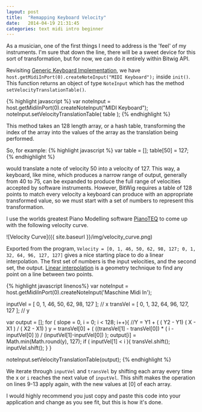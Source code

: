 ```yaml
---
layout: post
title:  "Remapping Keyboard Velocity"
date:   2014-04-19 21:31:45
categories: text midi intro beginner
---
```


As a musician, one of the first things I need to address is the 'feel' of my instruments. I'm sure that down the line, there will be a sweet device for this sort of transformation, but for now, we can do it entirely within Bitwig API.

Revisiting [Generic Keyboard Implementation](/exploring.html), we have `host.getMidiInPort(0).createNoteInput("MIDI Keyboard");` inside `init()`. This function returns an object of type `NoteInput` which has the method `setVelocityTranslationTable()`.

{% highlight javascript %}
var noteInput = host.getMidiInPort(0).createNoteInput("MIDI Keyboard");
noteInput.setVelocityTranslationTable( table );
{% endhighlight %}

This method takes an 128 length array, or a hash table, transforming the index of the array into the values of the array as the translation being performed.

So, for example:
{% highlight javascript %}
var table = [];
table[50] = 127;
{% endhighlight %}

would translate a note of velocity 50 into a velocity of 127. This way, a keyboard, like mine, which produces a narrow range of output, generally from 40 to 75, can be expanded to produce the full range of velocities accepted by software instruments. However, BitWig requires a table of 128 points to match every velocity a keyboard can produce with an appropriate transformed value, so we must start with a set of numbers to represent this transformation.

I use the worlds greatest Piano Modelling software [PianoTEQ](https://www.pianoteq.com/) to come up with the following velocity curve.

![Velocity Curve]({{ site.baseurl }}/img/velocity_curve.png)

Exported from the program, `Velocity = [0, 1, 46, 50, 62, 98, 127; 0, 1, 32, 64, 96, 127, 127]` gives a nice starting place to do a linear interpolation. The first set of numbers is the input velocities, and the second set, the output. [Linear interpolation](http://en.wikipedia.org/wiki/Linear_interpolation) is a geometry technique to find any point on a line between two points.

{% highlight javascript linenos%}
  var noteInput = host.getMidiInPort(0).createNoteInput('Maschine Midi In');

  inputVel = [ 0, 1, 46, 50, 62, 98, 127 ]; // x
  transVel = [ 0, 1, 32, 64, 96, 127, 127 ]; // y

  var output = [];
  for ( slope = 0, i = 0; i < 128; i++){
    //Y = Y1 + ( ( Y2 - Y1) ( X - X1 ) / ( X2 - X1) )
    y = transVel[0] +
      ( ((transVel[1] - transVel[0]) * ( i - inputVel[0] )) /
      (inputVel[1]-inputVel[0])
    );
    output[i] = Math.min(Math.round(y), 127);
    if ( inputVel[1] < i ){
      transVel.shift();
      inputVel.shift();
    }
  }

  noteInput.setVelocityTranslationTable(output);
{% endhighlight %}

We iterate through `inputVel` and `transVel` by shifting each array every time the x or `i` reaches the next value of `inputVel`. This shift makes the operation on lines 9-13 apply again, with the new values at [0] of each array.

I would highly recommend you just copy and paste this code into your application and change as you see fit, but this is how it's done.

